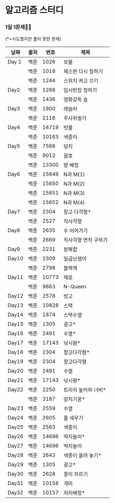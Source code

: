 # 알고리즘 스터디

### 1일 1문제💪🧠

(*=시도했지만 풀지 못한 문제)

| 날짜  | 출처 | 번호  | 제목                 |
| ----- | ---- | ----- | -------------------- |
| Day 1 | 백준 | 1026  | 보물                 |
|       | 백준 | 1018  | 체스판 다시 칠하기   |
|       | 백준 | 1244  | 스위치 켜고 끄기     |
| Day2  | 백준 | 1268  | 임시반장 정하기      |
|       | 백준 | 1436  | 영화감독 숌          |
| Day3  | 백준 | 1900  | 레슬러               |
|       | 백준 | 2116  | 주사위쌓기           |
| Day4  | 백준 | 14719 | 빗물                 |
|       | 백준 | 10163 | 색종이               |
| Day5  | 백준 | 7568  | 덩치                 |
|       | 백준 | 9012  | 괄호                 |
|       | 백준 | 13300 | 방 배정              |
| Day6  | 백준 | 15649 | N과 M(1)             |
|       | 백준 | 15650 | N과 M(2)             |
|       | 백준 | 15651 | N과 M(3)             |
|       | 백준 | 15652 | N과 M(4)             |
| Day7  | 백준 | 2304  | 창고 다각형*         |
|       | 백준 | 2527  | 직사각형             |
| Day8  | 백준 | 2635  | 수 이어가기          |
|       | 백준 | 2669  | 직사각형 면적 구하기 |
| Day9  | 백준 | 2231  | 분해합               |
| Day10 | 백준 | 2309  | 일곱난쟁이           |
|       | 백준 | 2798  | 블랙잭               |
| Day11 | 백준 | 10773 | 제로                 |
|       | 백준 | 9663  | N-Queen              |
| Day12 | 백준 | 2578  | 빙고                 |
| Day13 | 백준 | 10828 | 스택                 |
| Day14 | 백준 | 1874  | 스택수열             |
| Day15 | 백준 | 1305  | 광고*                |
| Day16 | 백준 | 2491  | 수열*                |
| Day17 | 백준 | 17143 | 낚시왕*              |
| Day18 | 백준 | 2304  | 창고다각형*          |
| Day19 | 백준 | 2304  | 창고다각형           |
| Day20 | 백준 | 2491  | 수열                 |
| Day21 | 백준 | 17143 | 낚시왕*              |
| Day22 | 백준 | 2250  | 트리의 높이와 너비*  |
|       | 백준 | 3187  | 양치기꿍*            |
| Day23 | 백준 | 2559  | 수열                 |
| Day24 | 백준 | 2605  | 줄 세우기            |
| Day25 | 백준 | 2563  | 색종이               |
| Day26 | 백준 | 14696 | 딱지놀이*            |
| Day27 | 백준 | 14696 | 딱지놀이             |
| Day28 | 백준 | 2643  | 색종이 올려 놓기*    |
| Day29 | 백준 | 1305  | 광고*                |
| Day30 | 백준 | 2628  | 종이 자르기          |
| Day31 | 백준 | 10158 | 개미                 |
| Day32 | 백준 | 10157 | 자리배정*            |


